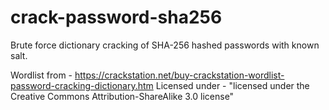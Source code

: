 # crack-password-sha256
Brute force dictionary cracking of  SHA-256 hashed passwords with known salt.

Wordlist from - https://crackstation.net/buy-crackstation-wordlist-password-cracking-dictionary.htm
Licensed under - "licensed under the Creative Commons Attribution-ShareAlike 3.0 license"
